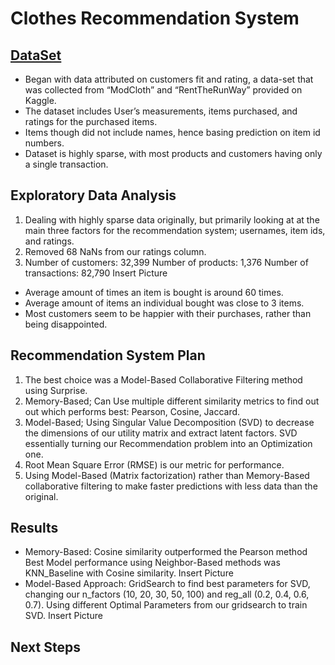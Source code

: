 # Clothes Recommendation System
## [DataSet](https://www.kaggle.com/rmisra/clothing-fit-dataset-for-size-recommendation)
* Began with data attributed on customers fit and rating, a data-set that was collected from “ModCloth” and “RentTheRunWay” provided on Kaggle.
* The dataset includes User’s measurements, items purchased, and ratings for the purchased items.
* Items though did not include names, hence basing prediction on item id numbers.
* Dataset is highly sparse, with most products and customers having only a single transaction.
## Exploratory Data Analysis
1. Dealing with highly sparse data originally, but primarily looking at at the main three factors for the recommendation system; usernames, item ids, and ratings.
2. Removed 68 NaNs from our ratings column.
3. Number of customers: 32,399  Number of products: 1,376 Number of transactions: 82,790
Insert Picture
* Average amount of times an item is bought is around 60 times.
* Average amount of items an individual bought was close to 3 items.
* Most customers seem to be happier with their purchases, rather than being disappointed.
## Recommendation System Plan
1. The best choice was a Model-Based Collaborative Filtering method using Surprise.
2. Memory-Based; Can Use multiple different similarity metrics to find out out which performs best: Pearson, Cosine, Jaccard.
3. Model-Based; Using Singular Value Decomposition (SVD) to decrease the dimensions of our utility matrix and extract latent factors.
SVD essentially turning our Recommendation problem into an Optimization one.
4. Root Mean Square Error (RMSE) is our metric for performance.
5. Using Model-Based (Matrix factorization) rather than Memory-Based collaborative filtering to make faster predictions with less data than the original.
## Results
* Memory-Based: Cosine similarity outperformed the Pearson method
Best Model performance using Neighbor-Based methods was KNN_Baseline with Cosine similarity.
Insert Picture
* Model-Based Approach: GridSearch to find best parameters for SVD, changing our n_factors (10, 20, 30, 50, 100) and reg_all (0.2, 0.4, 0.6, 0.7).
Using different Optimal Parameters from our gridsearch to train SVD.
  Insert Picture
## Next Steps
